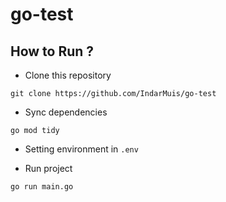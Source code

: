 # go-test

## How to Run ?

- Clone this repository
```
git clone https://github.com/IndarMuis/go-test
```

- Sync dependencies
```
go mod tidy
```

- Setting environment in `.env`

- Run project
```
go run main.go
```
